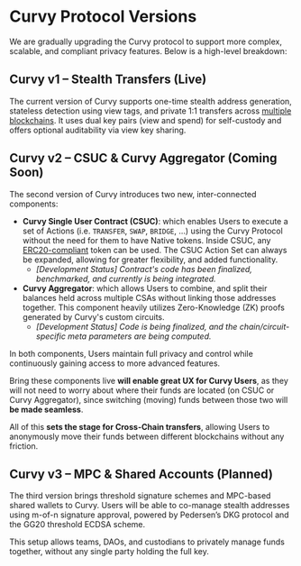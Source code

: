 # Curvy Protocol Versions

We are gradually upgrading the Curvy protocol to support more complex, scalable, and compliant privacy features. Below is a high-level breakdown:

## Curvy v1 – Stealth Transfers (Live)

The current version of Curvy supports one-time stealth address generation, stateless detection using view tags, and private 1:1 transfers across [multiple blockchains](./wallets-and-networks.html#supported-networks). It uses dual key pairs (view and spend) for self-custody and offers optional auditability via view key sharing.

## Curvy v2 – CSUC & Curvy Aggregator (Coming Soon)

The second version of Curvy introduces two new, inter-connected components:

-   **Curvy Single User Contract (CSUC)**: which enables Users to execute a set of Actions (i.e. `TRANSFER`, `SWAP`, `BRIDGE`, ...) using the Curvy Protocol without the need for them to have Native tokens. Inside CSUC, any [ERC20-compliant](https://eips.ethereum.org/EIPS/eip-20) token can be used. The CSUC Action Set can always be expanded, allowing for greater flexibility, and added functionality.
    -   _[Development Status] Contract's code has been finalized, benchmarked, and currently is being integrated._
-   **Curvy Aggregator**: which allows Users to combine, and split their balances held across multiple CSAs without linking those addresses together. This component heavily utilizes Zero-Knowledge (ZK) proofs generated by Curvy's custom circuits.
    -   _[Development Status] Code is being finalized, and the chain/circuit-specific meta parameters are being computed._

In both components, Users maintain full privacy and control while continuously gaining access to more advanced features.

Bring these components live **will enable great UX for Curvy Users**, as they will not need to worry about where their funds are located (on CSUC or Curvy Aggregator), since switching (moving) funds between those two will **be made seamless**.

All of this **sets the stage for Cross-Chain transfers**, allowing Users to anonymously move their funds between different blockchains without any friction.

## Curvy v3 – MPC & Shared Accounts (Planned)

The third version brings threshold signature schemes and MPC-based shared wallets to Curvy. Users will be able to co-manage stealth addresses using m-of-n signature approval, powered by Pedersen’s DKG protocol and the GG20 threshold ECDSA scheme.

This setup allows teams, DAOs, and custodians to privately manage funds together, without any single party holding the full key.
